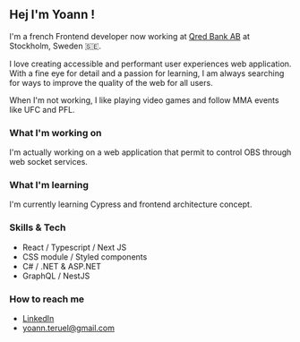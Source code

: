 <!--
**yteruel31/yteruel31** is a ✨ _special_ ✨ repository because its `README.md` (this file) appears on your GitHub profile.

Here are some ideas to get you started:

- 🔭 I’m currently working on ...
- 🌱 I’m currently learning ...
- 👯 I’m looking to collaborate on ...
- 🤔 I’m looking for help with ...
- 💬 Ask me about ...
- 📫 How to reach me: ...
- 😄 Pronouns: ...
- ⚡ Fun fact: ...
-->

## Hej I'm Yoann !

I'm a french Frontend developer now working at [Qred Bank AB](https://www.qred.se/) at Stockholm, Sweden 🇸🇪.

I love creating accessible and performant user experiences web application. With a fine eye for detail and a passion for learning, I am always searching for ways to improve the quality of the web for all users.

When I'm not working, I like playing video games and follow MMA events like UFC and PFL.

### What I'm working on

I'm actually working on a web application that permit to control OBS through web socket services.

### What I'm learning

I'm currently learning Cypress and frontend architecture concept.

### Skills & Tech

- React / Typescript / Next JS
- CSS module / Styled components
- C# / .NET & ASP.NET
- GraphQL / NestJS

### How to reach me

- [LinkedIn](https://www.linkedin.com/in/yoann-teruel/)
- [yoann.teruel@gmail.com](mailto:yoann.teruel@gmail.com)
